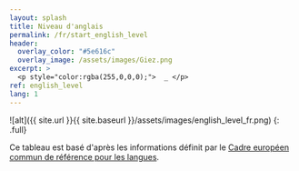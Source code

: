 ```yaml
---
layout: splash
title: Niveau d'anglais
permalink: /fr/start_english_level
header:
  overlay_color: "#5e616c"
  overlay_image: /assets/images/Giez.png
excerpt: >
  <p style="color:rgba(255,0,0,0);">  _ </p>
ref: english_level
lang: 1
---
```


![alt]({{ site.url }}{{ site.baseurl }}/assets/images/english_level_fr.png)
{: .full}


Ce tableau est basé d'après les informations définit par le [Cadre européen commun de référence pour les langues](https://fr.wikipedia.org/wiki/Cadre_europ%C3%A9en_commun_de_r%C3%A9f%C3%A9rence_pour_les_langues).